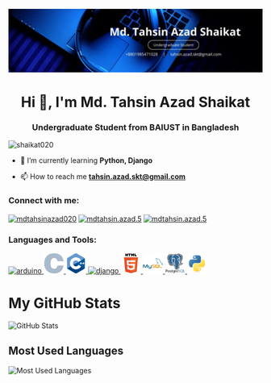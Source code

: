 ![logo](https://github.com/shaikat020/shaikat020/blob/main/logo.jpeg) 
<h1 align="center">Hi 👋, I'm Md. Tahsin Azad Shaikat</h1>
<h3 align="center">Undergraduate Student from BAIUST in Bangladesh</h3>

<p align="left"> <img src="https://komarev.com/ghpvc/?username=shaikat020&label=Profile%20views&color=0e75b6&style=flat" alt="shaikat020" /> </p>



- 🌱 I’m currently learning **Python, Django**

- 📫 How to reach me **tahsin.azad.skt@gmail.com**

<h3 align="left">Connect with me:</h3>
<p align="left">
<a href="https://linkedin.com/in/mdtahsinazad020" target="_blank"><img align="center" src="https://raw.githubusercontent.com/rahuldkjain/github-profile-readme-generator/master/src/images/icons/Social/linked-in-alt.svg" alt="mdtahsinazad020" height="30" width="40" /></a>
<a href="https://fb.com/mdtahsin.azad.5" target="_blank"><img align="center" src="https://raw.githubusercontent.com/rahuldkjain/github-profile-readme-generator/master/src/images/icons/Social/facebook.svg" alt="mdtahsin.azad.5" height="30" width="40" /></a>
<a href="https://instagram.com/mdtahsin.azad.5" target="_blank"><img align="center" src="https://raw.githubusercontent.com/rahuldkjain/github-profile-readme-generator/master/src/images/icons/Social/instagram.svg" alt="mdtahsin.azad.5" height="30" width="40" /></a>
</p>

<h3 align="left">Languages and Tools:</h3>
<p align="left"> <a href="https://www.arduino.cc/" target="_blank" rel="noreferrer"> <img src="https://cdn.worldvectorlogo.com/logos/arduino-1.svg" alt="arduino" width="40" height="40"/> </a> <a href="https://www.cprogramming.com/" target="_blank" rel="noreferrer"> <img src="https://raw.githubusercontent.com/devicons/devicon/master/icons/c/c-original.svg" alt="c" width="40" height="40"/> </a> <a href="https://www.w3schools.com/cpp/" target="_blank" rel="noreferrer"> <img src="https://raw.githubusercontent.com/devicons/devicon/master/icons/cplusplus/cplusplus-original.svg" alt="cplusplus" width="40" height="40"/> </a> <a href="https://www.djangoproject.com/" target="_blank" rel="noreferrer"> <img src="https://cdn.worldvectorlogo.com/logos/django.svg" alt="django" width="40" height="40"/> </a> <a href="https://www.w3.org/html/" target="_blank" rel="noreferrer"> <img src="https://raw.githubusercontent.com/devicons/devicon/master/icons/html5/html5-original-wordmark.svg" alt="html5" width="40" height="40"/> </a> <a href="https://www.mysql.com/" target="_blank" rel="noreferrer"> <img src="https://raw.githubusercontent.com/devicons/devicon/master/icons/mysql/mysql-original-wordmark.svg" alt="mysql" width="40" height="40"/> </a> <a href="https://www.postgresql.org" target="_blank" rel="noreferrer"> <img src="https://raw.githubusercontent.com/devicons/devicon/master/icons/postgresql/postgresql-original-wordmark.svg" alt="postgresql" width="40" height="40"/> </a> <a href="https://www.python.org" target="_blank" rel="noreferrer"> <img src="https://raw.githubusercontent.com/devicons/devicon/master/icons/python/python-original.svg" alt="python" width="40" height="40"/> </a> </p>

# My GitHub Stats  

<p align="left">
  <img src="https://github-readme-stats.vercel.app/api?username=shaikat020&show_icons=true&theme=tokyonight&icon_color=FFD43B" alt="GitHub Stats">
</p>

## Most Used Languages  
<p align="left">
  <img src="https://github-readme-stats.vercel.app/api/top-langs/?username=shaikat020&layout=compact&theme=tokyonight" alt="Most Used Languages">
</p>

